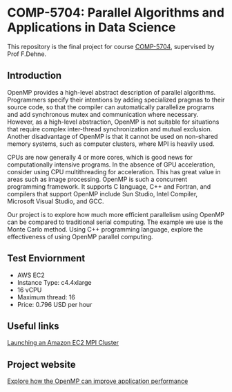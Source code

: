 # COMP-5704: Parallel Algorithms and Applications in Data Science
This repository is the final project for course <a href="./Presentation_Outline.pdf">COMP-5704</a>, supervised by Prof F.Dehne.

## Introduction
OpenMP provides a high-level abstract description of parallel algorithms. Programmers specify their intentions by adding specialized pragmas to their source code, so that the compiler can automatically parallelize programs and add synchronous mutex and communication where necessary. However, as a high-level abstraction, OpenMP is not suitable for situations that require complex inter-thread synchronization and mutual exclusion. Another disadvantage of OpenMP is that it cannot be used on non-shared memory systems, such as computer clusters, where MPI is heavily used.

CPUs are now generally 4 or more cores, which is good news for computationally intensive programs. In the absence of GPU acceleration, consider using CPU multithreading for acceleration. This has great value in areas such as image processing. OpenMP is such a concurrent programming framework. It supports C language, C++ and Fortran, and compilers that support OpenMP include Sun Studio, Intel Compiler, Microsoft Visual Studio, and GCC.

Our project is to explore how much more efficient parallelism using OpenMP can be compared to traditional serial computing. The example we use is the Monte Carlo method. Using C++ programming language, explore the effectiveness of using OpenMP parallel computing.

## Test Enviornment
- AWS EC2
- Instance Type: c4.4xlarge
- 16 vCPU
- Maximum thread: 16
- Price: 0.796 USD per hour

## Useful links
<a href="https://mpitutorial.com/tutorials/launching-an-amazon-ec2-mpi-cluster/">Launching an Amazon EC2 MPI Cluster</a>

## Project website
<a href="https://dwightu.github.io/COMP-5704/">Explore how the OpenMP can improve application performance
</a>
